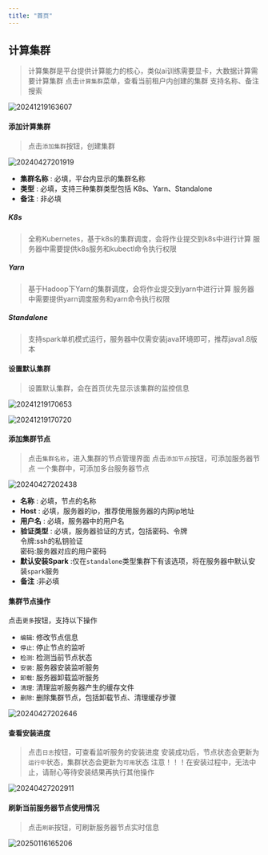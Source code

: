 ```yaml
---
title: "首页"
---
```


## 计算集群

> 计算集群是平台提供计算能力的核心，类似ai训练需要显卡，大数据计算需要计算集群
> 点击`计算集群`菜单，查看当前租户内创建的集群
> 支持名称、备注搜索

![20241219163607](https://img.isxcode.com/picgo/20241219163607.png)

#### 添加计算集群

> 点击`添加集群`按钮，创建集群

![20240427201919](https://img.isxcode.com/picgo/20240427201919.png)

- **集群名称** : 必填，平台内显示的集群名称 
- **类型** : 必填，支持三种集群类型包括 K8s、Yarn、Standalone 
- **备注** : 非必填

##### K8s

> 全称Kubernetes，基于k8s的集群调度，会将作业提交到k8s中进行计算
> 服务器中需要提供k8s服务和kubectl命令执行权限

##### Yarn

> 基于Hadoop下Yarn的集群调度，会将作业提交到yarn中进行计算
> 服务器中需要提供yarn调度服务和yarn命令执行权限

##### Standalone

> 支持spark单机模式运行，服务器中仅需安装java环境即可，推荐java1.8版本

#### 设置默认集群

> 设置默认集群，会在首页优先显示该集群的监控信息

![20241219170653](https://img.isxcode.com/picgo/20241219170653.png)

![20241219170720](https://img.isxcode.com/picgo/20241219170720.png)

#### 添加集群节点

> 点击`集群名称`，进入集群的节点管理界面
> 点击`添加节点`按钮，可添加服务器节点
> 一个集群中，可添加多台服务器节点

![20240427202438](https://img.isxcode.com/picgo/20240427202438.png)

- **名称** : 必填，节点的名称 
- **Host** : 必填，服务器的ip，推荐使用服务器的内网ip地址
- **用户名** : 必填，服务器中的用户名 
- **验证类型** : 必填，服务器验证的方式，包括密码、令牌  
令牌:ssh的私钥验证  
密码:服务器对应的用户密码   
- **默认安装Spark** :仅在`standalone`类型集群下有该选项，将在服务器中默认安装`spark`服务 
- **备注** :非必填

#### 集群节点操作

点击`更多`按钮，支持以下操作 
- `编辑`: 修改节点信息 
- `停止`: 停止节点的监听 
- `检测`: 检测当前节点状态 
- `安装`: 服务器安装监听服务 
- `卸载`: 服务器卸载监听服务 
- `清理`: 清理监听服务器产生的缓存文件 
- `删除`: 删除集群节点，包括卸载节点、清理缓存步骤

![20240427202646](https://img.isxcode.com/picgo/20240427202646.png)

#### 查看安装进度

> 点击`日志`按钮，可查看监听服务的安装进度
> 安装成功后，节点状态会更新为`运行中`状态，集群状态会更新为`可用`状态
> 注意！！！在安装过程中，无法中止，请耐心等待安装结果再执行其他操作

![20240427202911](https://img.isxcode.com/picgo/20240427202911.png)

#### 刷新当前服务器节点使用情况

> 点击`刷新`按钮，可刷新服务器节点实时信息

![20250116165206](https://img.isxcode.com/picgo/20250116165206.png)